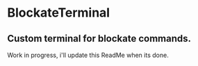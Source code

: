 # BlockateTerminal
## Custom terminal for blockate commands.
Work in progress, i'll update this ReadMe when its done.

